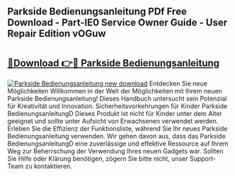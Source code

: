 ## Parkside Bedienungsanleitung PDf Free Download - Part-IE0 Service Owner Guide - User Repair Edition vOGuw

# <h2><a href="http://df5lrw.blite.top/?on=Parkside+Bedienungsanleitung">🔗Download 👉🔴 Parkside Bedienungsanleitung</a></h2>

[![Parkside Bedienungsanleitung new download](https://i.imgur.com/lujVjoI.png)](http://df5lrw.blite.top/?on=Parkside+Bedienungsanleitung)
Entdecken Sie neue Möglichkeiten Willkommen in der Welt der Möglichkeiten mit Ihrem neuen Parkside Bedienungsanleitung! Dieses Handbuch untersucht sein Potenzial für Kreativität und Innovation. Sicherheitsvorkehrungen für Kinder Parkside BedienungsanleitungD Dieses Produkt ist nicht für Kinder unter dem Alter geeignet und sollte unter Aufsicht von Erwachsenen verwendet werden. Erleben Sie die Effizienz der Funktionsliste, während Sie Ihr neues Parkside Bedienungsanleitung verwenden. Wir gehen davon aus, dass das Parkside BedienungsanleitungD eine zuverlässige und effektive Ressource auf Ihrem Weg zur Beherrschung der Verwendung Ihres neuen Gadgets war. Sollten Sie Hilfe oder Klärung benötigen, zögern Sie bitte nicht, unser Support-Team zu kontaktieren.
